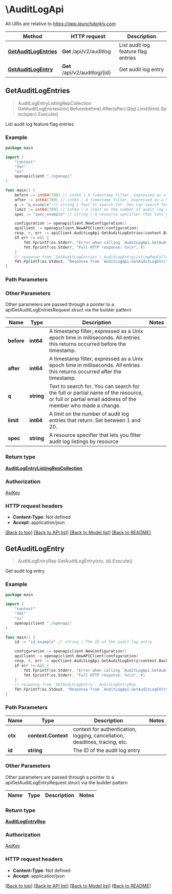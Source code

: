 # \AuditLogApi

All URIs are relative to *https://app.launchdarkly.com*

Method | HTTP request | Description
------------- | ------------- | -------------
[**GetAuditLogEntries**](AuditLogApi.md#GetAuditLogEntries) | **Get** /api/v2/auditlog | List audit log feature flag entries
[**GetAuditLogEntry**](AuditLogApi.md#GetAuditLogEntry) | **Get** /api/v2/auditlog/{id} | Get audit log entry



## GetAuditLogEntries

> AuditLogEntryListingRepCollection GetAuditLogEntries(ctx).Before(before).After(after).Q(q).Limit(limit).Spec(spec).Execute()

List audit log feature flag entries



### Example

```go
package main

import (
    "context"
    "fmt"
    "os"
    openapiclient "./openapi"
)

func main() {
    before := int64(789) // int64 | A timestamp filter, expressed as a Unix epoch time in milliseconds.  All entries this returns occurred before the timestamp. (optional)
    after := int64(789) // int64 | A timestamp filter, expressed as a Unix epoch time in milliseconds. All entries this returns occurred after the timestamp. (optional)
    q := "q_example" // string | Text to search for. You can search for the full or partial name of the resource, or full or partial email address of the member who made a change. (optional)
    limit := int64(789) // int64 | A limit on the number of audit log entries that return. Set between 1 and 20. (optional)
    spec := "spec_example" // string | A resource specifier that lets you filter audit log listings by resource (optional)

    configuration := openapiclient.NewConfiguration()
    apiClient := openapiclient.NewAPIClient(configuration)
    resp, r, err := apiClient.AuditLogApi.GetAuditLogEntries(context.Background()).Before(before).After(after).Q(q).Limit(limit).Spec(spec).Execute()
    if err != nil {
        fmt.Fprintf(os.Stderr, "Error when calling `AuditLogApi.GetAuditLogEntries``: %v\n", err)
        fmt.Fprintf(os.Stderr, "Full HTTP response: %v\n", r)
    }
    // response from `GetAuditLogEntries`: AuditLogEntryListingRepCollection
    fmt.Fprintf(os.Stdout, "Response from `AuditLogApi.GetAuditLogEntries`: %v\n", resp)
}
```

### Path Parameters



### Other Parameters

Other parameters are passed through a pointer to a apiGetAuditLogEntriesRequest struct via the builder pattern


Name | Type | Description  | Notes
------------- | ------------- | ------------- | -------------
 **before** | **int64** | A timestamp filter, expressed as a Unix epoch time in milliseconds.  All entries this returns occurred before the timestamp. | 
 **after** | **int64** | A timestamp filter, expressed as a Unix epoch time in milliseconds. All entries this returns occurred after the timestamp. | 
 **q** | **string** | Text to search for. You can search for the full or partial name of the resource, or full or partial email address of the member who made a change. | 
 **limit** | **int64** | A limit on the number of audit log entries that return. Set between 1 and 20. | 
 **spec** | **string** | A resource specifier that lets you filter audit log listings by resource | 

### Return type

[**AuditLogEntryListingRepCollection**](AuditLogEntryListingRepCollection.md)

### Authorization

[ApiKey](../README.md#ApiKey)

### HTTP request headers

- **Content-Type**: Not defined
- **Accept**: application/json

[[Back to top]](#) [[Back to API list]](../README.md#documentation-for-api-endpoints)
[[Back to Model list]](../README.md#documentation-for-models)
[[Back to README]](../README.md)


## GetAuditLogEntry

> AuditLogEntryRep GetAuditLogEntry(ctx, id).Execute()

Get audit log entry



### Example

```go
package main

import (
    "context"
    "fmt"
    "os"
    openapiclient "./openapi"
)

func main() {
    id := "id_example" // string | The ID of the audit log entry

    configuration := openapiclient.NewConfiguration()
    apiClient := openapiclient.NewAPIClient(configuration)
    resp, r, err := apiClient.AuditLogApi.GetAuditLogEntry(context.Background(), id).Execute()
    if err != nil {
        fmt.Fprintf(os.Stderr, "Error when calling `AuditLogApi.GetAuditLogEntry``: %v\n", err)
        fmt.Fprintf(os.Stderr, "Full HTTP response: %v\n", r)
    }
    // response from `GetAuditLogEntry`: AuditLogEntryRep
    fmt.Fprintf(os.Stdout, "Response from `AuditLogApi.GetAuditLogEntry`: %v\n", resp)
}
```

### Path Parameters


Name | Type | Description  | Notes
------------- | ------------- | ------------- | -------------
**ctx** | **context.Context** | context for authentication, logging, cancellation, deadlines, tracing, etc.
**id** | **string** | The ID of the audit log entry | 

### Other Parameters

Other parameters are passed through a pointer to a apiGetAuditLogEntryRequest struct via the builder pattern


Name | Type | Description  | Notes
------------- | ------------- | ------------- | -------------


### Return type

[**AuditLogEntryRep**](AuditLogEntryRep.md)

### Authorization

[ApiKey](../README.md#ApiKey)

### HTTP request headers

- **Content-Type**: Not defined
- **Accept**: application/json

[[Back to top]](#) [[Back to API list]](../README.md#documentation-for-api-endpoints)
[[Back to Model list]](../README.md#documentation-for-models)
[[Back to README]](../README.md)

